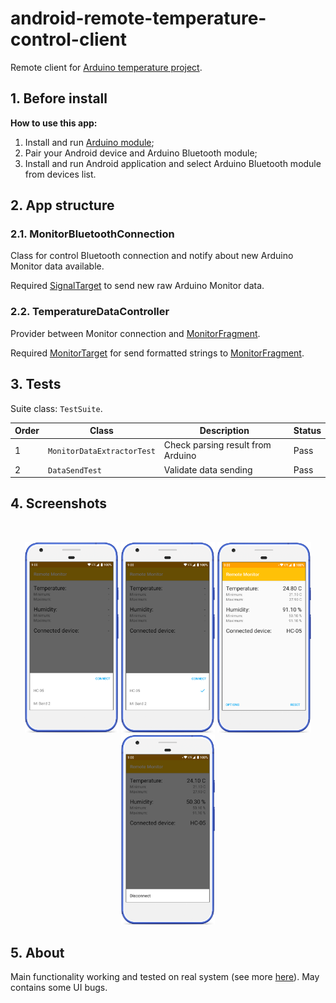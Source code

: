 # android-remote-temperature-control-client

Remote client for [Arduino temperature project](https://github.com/fartem/arduino-temperature-control).

## 1. Before install

__How to use this app:__

1. Install and run [Arduino module](https://github.com/fartem/arduino-temperature-control);
2. Pair your Android device and Arduino Bluetooth module;
3. Install and run Android application and select Arduino Bluetooth module from devices list.

## 2. App structure

### 2.1. MonitorBluetoothConnection

Class for control Bluetooth connection and notify about new Arduino Monitor data available.

Required [SignalTarget](https://github.com/fartem/android-remote-temperature-control-client/blob/master/app/src/main/java/com/smlnskgmail/jaman/remotetemperaturecontrol/monitor/entities/signaltype/SignalTarget.kt) to send new raw Arduino Monitor data.

### 2.2. TemperatureDataController

Provider between Monitor connection and [MonitorFragment](https://github.com/fartem/android-remote-temperature-control-client/blob/master/app/src/main/java/com/smlnskgmail/jaman/remotetemperaturecontrol/navigation/fragments/MonitorFragment.kt).

Required [MonitorTarget](https://github.com/fartem/android-remote-temperature-control-client/blob/master/app/src/main/java/com/smlnskgmail/jaman/remotetemperaturecontrol/monitor/MonitorTarget.kt) for send formatted strings to [MonitorFragment](https://github.com/fartem/android-remote-temperature-control-client/blob/master/app/src/main/java/com/smlnskgmail/jaman/remotetemperaturecontrol/navigation/fragments/MonitorFragment.kt).

## 3. Tests

Suite class: `TestSuite`.

| Order | Class | Description | Status |
| --- | --- | --- | --- |
| 1 | `MonitorDataExtractorTest` | Check parsing result from Arduino | Pass |
| 2 | `DataSendTest` | Validate data sending | Pass |

## 4. Screenshots

<br/>
<p align="center">
  <img src="media/screenshots/screenshot_01.png" width="150" />
  <img src="media/screenshots/screenshot_02.png" width="150" />
  <img src="media/screenshots/screenshot_03.png" width="150" />
  <img src="media/screenshots/screenshot_04.png" width="150" />
</p>

## 5. About

Main functionality working and tested on real system (see more [here](https://github.com/fartem/arduino-temperature-control)). May contains some UI bugs.